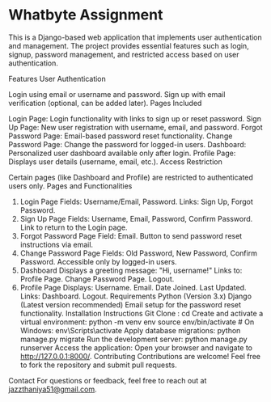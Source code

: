# Whatbyte Assignment
This is a Django-based web application that implements user authentication and management. The project provides essential features such as login, signup, password management, and restricted access based on user authentication.

Features
User Authentication

Login using email or username and password.
Sign up with email verification (optional, can be added later).
Pages Included

Login Page: Login functionality with links to sign up or reset password.
Sign Up Page: New user registration with username, email, and password.
Forgot Password Page: Email-based password reset functionality.
Change Password Page: Change the password for logged-in users.
Dashboard: Personalized user dashboard available only after login.
Profile Page: Displays user details (username, email, etc.).
Access Restriction

Certain pages (like Dashboard and Profile) are restricted to authenticated users only.
Pages and Functionalities
1. Login Page
Fields: Username/Email, Password.
Links: Sign Up, Forgot Password.
2. Sign Up Page
Fields: Username, Email, Password, Confirm Password.
Link to return to the Login page.
3. Forgot Password Page
Field: Email.
Button to send password reset instructions via email.
4. Change Password Page
Fields: Old Password, New Password, Confirm Password.
Accessible only by logged-in users.
5. Dashboard
Displays a greeting message: "Hi, username!"
Links to:
Profile Page.
Change Password Page.
Logout.
6. Profile Page
Displays:
Username.
Email.
Date Joined.
Last Updated.
Links:
Dashboard.
Logout.
Requirements
Python (Version 3.x)
Django (Latest version recommended)
Email setup for the password reset functionality.
Installation Instructions
Git Clone :
cd
Create and activate a virtual environment: python -m venv env source env/bin/activate # On Windows: env\Scripts\activate
Apply database migrations: python manage.py migrate
Run the development server: python manage.py runserver
Access the application: Open your browser and navigate to http://127.0.0.1:8000/.
Contributing Contributions are welcome! Feel free to fork the repository and submit pull requests.

Contact For questions or feedback, feel free to reach out at jazzthaniya51@gmail.com.
